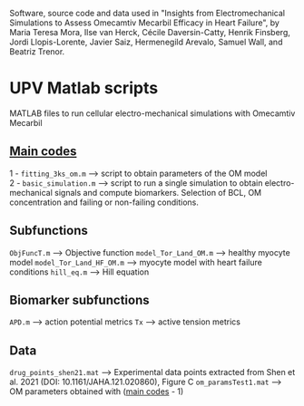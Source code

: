 
Software, source code and data used in "Insights from Electromechanical Simulations to Assess Omecamtiv Mecarbil Efficacy in Heart Failure", by Maria Teresa Mora, Ilse van Herck, Cécile Daversin-Catty, Henrik Finsberg, Jordi Llopis-Lorente,
Javier Saiz, Hermenegild Arevalo, Samuel Wall, and Beatriz Trenor.

# UPV Matlab scripts
MATLAB files to run cellular electro-mechanical simulations with Omecamtiv Mecarbil

## [Main codes](#main)
  1 - `fitting_3ks_om.m` --> script to obtain parameters of the OM model \
    2 - `basic_simulation.m` --> script to run a single simulation to obtain electro-mechanical signals and compute biomarkers. Selection of BCL, OM concentration and failing or non-failing conditions.

## Subfunctions
  `ObjFuncT.m` --> Objective function
    `model_Tor_Land_OM.m` --> healthy myocyte model
    `model_Tor_Land_HF_OM.m` --> myocyte model with heart failure conditions
    `hill_eq.m` --> Hill equation
## Biomarker subfunctions
  `APD.m` --> action potential metrics
    `Tx` --> active tension metrics

## Data
  `drug_points_shen21.mat` --> Experimental data points extracted from Shen et al. 2021 (DOI: 10.1161/JAHA.121.020860), Figure C
    `om_paramsTest1.mat` --> OM parameters obtained with ([main codes](#main) - 1)
